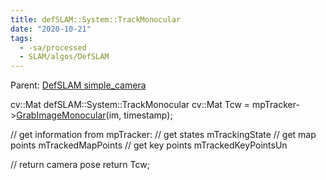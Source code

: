 ```yaml
---
title: defSLAM::System::TrackMonocular
date: "2020-10-21"
tags:
  - -sa/processed
  - SLAM/algos/DefSLAM
---
```


Parent: [DefSLAM simple\_camera](defslam-simple-camera.md)

cv::Mat defSLAM::System::TrackMonocular
cv::Mat Tcw = mpTracker->[GrabImageMonocular](tracking-grabimagemonocular)(im, timestamp);

// get information from mpTracker:
// get states mTrackingState
// get map points mTrackedMapPoints
// get key points mTrackedKeyPointsUn

// return camera pose
return Tcw;

